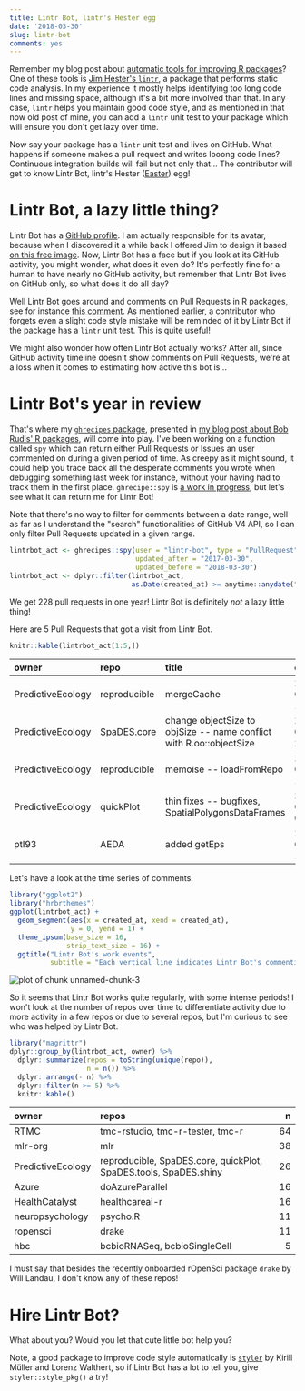 ```yaml
---
title: Lintr Bot, lintr's Hester egg
date: '2018-03-30'
slug: lintr-bot
comments: yes
---
```



Remember my blog post about [automatic tools for improving R packages](http://www.masalmon.eu/2017/06/17/automatictools/)? One of these tools is [Jim Hester's `lintr`](https://github.com/jimhester/lintr), a package that performs static code analysis. In my experience it mostly helps identifying too long code lines and missing space, although it's a bit more involved than that. In any case, `lintr` helps you maintain good code style, and as mentioned in that now old post of mine, you can add a `lintr` unit test to your package which will ensure you don't get lazy over time. 

Now say your package has a `lintr` unit test and lives on GitHub. What happens if someone makes a pull request and writes looong code lines? Continuous integration builds will fail but not only that... The contributor will get to know Lintr Bot, lintr's Hester ([Easter](https://en.wikipedia.org/wiki/Easter_egg_(media))) egg!


<!--more-->

# Lintr Bot, a lazy little thing?

Lintr Bot has a [GitHub profile](https://github.com/lintr-bot). I am actually responsible for its avatar, because when I discovered it a while back I offered Jim to design it based [on this free image](https://pixabay.com/en/cute-cartoon-robot-funny-character-807306/). Now, Lintr Bot has a face but if you look at its GitHub activity, you might wonder, what does it even do? It's perfectly fine for a human to have nearly no GitHub activity, but remember that Lintr Bot lives on GitHub only, so what does it do all day?

Well Lintr Bot goes around and comments on Pull Requests in R packages, see for instance [this comment](https://github.com/ropensci/drake/pull/342#issuecomment-375929172). As mentioned earlier, a contributor who forgets even a slight code style mistake will be reminded of it by Lintr Bot if the package has a `lintr` unit test. This is quite useful!

We might also wonder how often Lintr Bot actually works? After all, since GitHub activity timeline doesn't show comments on Pull Requests, we're at a loss when it comes to estimating how active this bot is...


# Lintr Bot's year in review

That's where my [`ghrecipes` package](http://www.masalmon.eu/2018/03/04/hrbrpkgs/), presented in [my blog post about Bob Rudis' R packages](http://www.masalmon.eu/2018/03/04/hrbrpkgs/), will come into play. I've been working on a function called `spy` which can return either Pull Requests or Issues an user commented on during a given period of time. As creepy as it might sound, it could help you trace back all the desperate comments you wrote when debugging something last week for instance, without your having had to track them in the first place. `ghrecipe::spy` is [a work in progress](https://github.com/ropenscilabs/ghrecipes/blob/master/R/spy.R), but let's see what it can return me for Lintr Bot!

Note that there's no way to filter for comments between a date range, well as far as I understand the "search" functionalities of GitHub V4 API, so I can only filter Pull Requests updated in a given range.



```r
lintrbot_act <- ghrecipes::spy(user = "lintr-bot", type = "PullRequest",
                               updated_after = "2017-03-30",
                               updated_before = "2018-03-30")
lintrbot_act <- dplyr::filter(lintrbot_act,
                              as.Date(created_at) >= anytime::anydate("2017-03-30"))
```

We get 228 pull requests in one year! Lintr Bot is definitely _not_ a lazy little thing!

Here are 5 Pull Requests that got a visit from Lintr Bot.


```r
knitr::kable(lintrbot_act[1:5,])
```



|owner             |repo         |title                                                               |created_at          |state  |author        |url                                                                                                                               | no_comments| id|
|:-----------------|:------------|:-------------------------------------------------------------------|:-------------------|:------|:-------------|:---------------------------------------------------------------------------------------------------------------------------------|-----------:|--:|
|PredictiveEcology |reproducible |mergeCache                                                          |2018-03-29 18:29:33 |MERGED |eliotmcintire |<a href='https://github.com/PredictiveEcology/reproducible/pull/18'>https://github.com/PredictiveEcology/reproducible/pull/18</a> |           2| 18|
|PredictiveEcology |SpaDES.core  |change objectSize to objSize -- name conflict with R.oo::objectSize |2018-03-26 23:48:22 |MERGED |eliotmcintire |<a href='https://github.com/PredictiveEcology/SpaDES.core/pull/57'>https://github.com/PredictiveEcology/SpaDES.core/pull/57</a>   |           1| 57|
|PredictiveEcology |reproducible |memoise -- loadFromRepo                                             |2018-03-26 17:41:25 |MERGED |eliotmcintire |<a href='https://github.com/PredictiveEcology/reproducible/pull/17'>https://github.com/PredictiveEcology/reproducible/pull/17</a> |           3| 17|
|PredictiveEcology |quickPlot    |thin fixes -- bugfixes, SpatialPolygonsDataFrames                   |2018-03-26 05:32:12 |MERGED |eliotmcintire |<a href='https://github.com/PredictiveEcology/quickPlot/pull/13'>https://github.com/PredictiveEcology/quickPlot/pull/13</a>       |           2| 13|
|ptl93             |AEDA         |added getEps                                                        |2018-03-25 17:12:44 |MERGED |MiGraber      |<a href='https://github.com/ptl93/AEDA/pull/39'>https://github.com/ptl93/AEDA/pull/39</a>                                         |           5| 39|

Let's have a look at the time series of comments.


```r
library("ggplot2")
library("hrbrthemes")
ggplot(lintrbot_act) +
  geom_segment(aes(x = created_at, xend = created_at),
               y = 0, yend = 1) +
  theme_ipsum(base_size = 16,
              strip_text_size = 16) +
  ggtitle("Lintr Bot's work events",
          subtitle = "Each vertical line indicates Lintr Bot's commenting on a pull request")
```

![plot of chunk unnamed-chunk-3](/figure/source/2018-03-30-lintr-bot/unnamed-chunk-3-1.png)

So it seems that Lintr Bot works quite regularly, with some intense periods! I won't look at the number of repos over time to differentiate activity due to more activity in a few repos or due to several repos, but I'm curious to see who was helped by Lintr Bot.


```r
library("magrittr")
dplyr::group_by(lintrbot_act, owner) %>%
  dplyr::summarize(repos = toString(unique(repo)), 
                   n = n()) %>%
  dplyr::arrange(- n) %>%
  dplyr::filter(n >= 5) %>%
  knitr::kable()
```



|owner             |repos                                                            |  n|
|:-----------------|:----------------------------------------------------------------|--:|
|RTMC              |tmc-rstudio, tmc-r-tester, tmc-r                                 | 64|
|mlr-org           |mlr                                                              | 38|
|PredictiveEcology |reproducible, SpaDES.core, quickPlot, SpaDES.tools, SpaDES.shiny | 26|
|Azure             |doAzureParallel                                                  | 16|
|HealthCatalyst    |healthcareai-r                                                   | 16|
|neuropsychology   |psycho.R                                                         | 11|
|ropensci          |drake                                                            | 11|
|hbc               |bcbioRNASeq, bcbioSingleCell                                     |  5|

I must say that besides the recently onboarded rOpenSci package `drake` by Will Landau, I don't know any of these repos!

# Hire Lintr Bot?

What about you? Would you let that cute little bot help you?

Note, a good package to improve code style automatically is [`styler`](https://github.com/r-lib/styler) by Kirill Müller and Lorenz Walthert, so if Lintr Bot has a lot to tell you, give `styler::style_pkg()` a try! 
